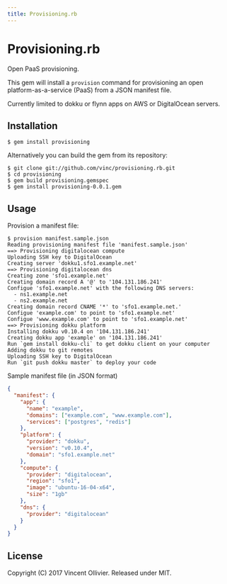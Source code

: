 ```yaml
---
title: Provisioning.rb
---
```

Provisioning.rb
===============

Open PaaS provisioning.

This gem will install a `provision` command for provisioning an open
platform-as-a-service (PaaS) from a JSON manifest file.

Currently limited to dokku or flynn apps on AWS or DigitalOcean servers.


Installation
------------

    $ gem install provisioning

Alternatively you can build the gem from its repository:

    $ git clone git://github.com/vinc/provisioning.rb.git
    $ cd provisioning
    $ gem build provisioning.gemspec
    $ gem install provisioning-0.0.1.gem


Usage
-----

Provision a manifest file:

    $ provision manifest.sample.json
    Reading provisioning manifest file 'manifest.sample.json'
    ==> Provisioning digitalocean compute
    Uploading SSH key to DigitalOcean
    Creating server 'dokku1.sfo1.example.net'
    ==> Provisioning digitalocean dns
    Creating zone 'sfo1.example.net'
    Creating domain record A '@' to '104.131.186.241'
    Configue 'sfo1.example.net' with the following DNS servers:
      - ns1.example.net
      - ns2.example.net
    Creating domain record CNAME '*' to 'sfo1.example.net.'
    Configue 'example.com' to point to 'sfo1.example.net'
    Configue 'www.example.com' to point to 'sfo1.example.net'
    ==> Provisioning dokku platform
    Installing dokku v0.10.4 on '104.131.186.241'
    Creating dokku app 'example' on '104.131.186.241'
    Run `gem install dokku-cli` to get dokku client on your computer
    Adding dokku to git remotes
    Uploading SSH key to DigitalOcean
    Run `git push dokku master` to deploy your code

Sample manifest file (in JSON format)

```json
{
  "manifest": {
    "app": {
      "name": "example",
      "domains": ["example.com", "www.example.com"],
      "services": ["postgres", "redis"]
    },
    "platform": {
      "provider": "dokku",
      "version": "v0.10.4",
      "domain": "sfo1.example.net"
    },
    "compute": {
      "provider": "digitalocean",
      "region": "sfo1",
      "image": "ubuntu-16-04-x64",
      "size": "1gb"
    },
    "dns": {
      "provider": "digitalocean"
    }
  }
}
```


License
-------

Copyright (C) 2017 Vincent Ollivier. Released under MIT.
